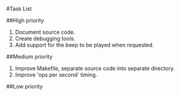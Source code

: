 #Task List 

##High priority
1. Document source code.
1. Create debugging tools.
1. Add support for the beep to be played when requested.

##Medium priority
1. Improve Makefile, separate source code into separate directory.
1. Improve 'ops per second' timing.

##Low priority
